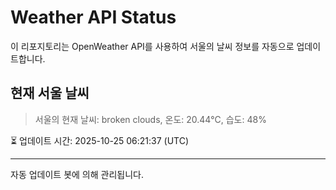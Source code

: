 
# Weather API Status

이 리포지토리는 OpenWeather API를 사용하여 서울의 날씨 정보를 자동으로 업데이트합니다.

## 현재 서울 날씨
> 서울의 현재 날씨: broken clouds, 온도: 20.44°C, 습도: 48%

⏳ 업데이트 시간: 2025-10-25 06:21:37 (UTC)

---
자동 업데이트 봇에 의해 관리됩니다.
